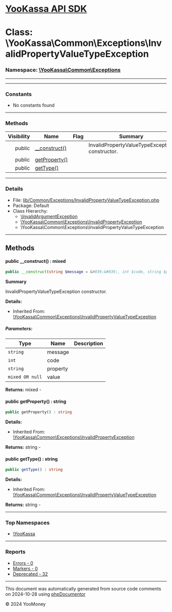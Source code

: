 # [YooKassa API SDK](../home.md)

# Class: \YooKassa\Common\Exceptions\InvalidPropertyValueTypeException
### Namespace: [\YooKassa\Common\Exceptions](../namespaces/yookassa-common-exceptions.md)
---

---
### Constants
* No constants found

---
### Methods
| Visibility | Name | Flag | Summary |
| ----------:| ---- | ---- | ------- |
| public | [__construct()](../classes/YooKassa-Common-Exceptions-InvalidPropertyValueTypeException.md#method___construct) |  | InvalidPropertyValueTypeException constructor. |
| public | [getProperty()](../classes/YooKassa-Common-Exceptions-InvalidPropertyException.md#method_getProperty) |  |  |
| public | [getType()](../classes/YooKassa-Common-Exceptions-InvalidPropertyValueTypeException.md#method_getType) |  |  |

---
### Details
* File: [lib/Common/Exceptions/InvalidPropertyValueTypeException.php](../../lib/Common/Exceptions/InvalidPropertyValueTypeException.php)
* Package: Default
* Class Hierarchy:  
  * [\InvalidArgumentException](\InvalidArgumentException)
  * [\YooKassa\Common\Exceptions\InvalidPropertyException](../classes/YooKassa-Common-Exceptions-InvalidPropertyException.md)
  * \YooKassa\Common\Exceptions\InvalidPropertyValueTypeException

---
## Methods
<a name="method___construct" class="anchor"></a>
#### public __construct() : mixed

```php
public __construct(string $message = &#039;&#039;, int $code, string $property = &#039;&#039;, mixed|null $value = null) : mixed
```

**Summary**

InvalidPropertyValueTypeException constructor.

**Details:**
* Inherited From: [\YooKassa\Common\Exceptions\InvalidPropertyValueTypeException](../classes/YooKassa-Common-Exceptions-InvalidPropertyValueTypeException.md)

##### Parameters:
| Type | Name | Description |
| ---- | ---- | ----------- |
| <code lang="php">string</code> | message  |  |
| <code lang="php">int</code> | code  |  |
| <code lang="php">string</code> | property  |  |
| <code lang="php">mixed OR null</code> | value  |  |

**Returns:** mixed - 


<a name="method_getProperty" class="anchor"></a>
#### public getProperty() : string

```php
public getProperty() : string
```

**Details:**
* Inherited From: [\YooKassa\Common\Exceptions\InvalidPropertyException](../classes/YooKassa-Common-Exceptions-InvalidPropertyException.md)

**Returns:** string - 


<a name="method_getType" class="anchor"></a>
#### public getType() : string

```php
public getType() : string
```

**Details:**
* Inherited From: [\YooKassa\Common\Exceptions\InvalidPropertyValueTypeException](../classes/YooKassa-Common-Exceptions-InvalidPropertyValueTypeException.md)

**Returns:** string - 



---

### Top Namespaces

* [\YooKassa](../namespaces/yookassa.md)

---

### Reports
* [Errors - 0](../reports/errors.md)
* [Markers - 0](../reports/markers.md)
* [Deprecated - 32](../reports/deprecated.md)

---

This document was automatically generated from source code comments on 2024-10-28 using [phpDocumentor](http://www.phpdoc.org/)

&copy; 2024 YooMoney
